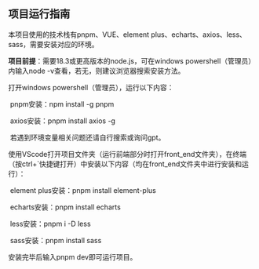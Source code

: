 ## **项目运行指南**

本项目使用的技术栈有pnpm、VUE、element plus、echarts、axios、less、sass，需要安装对应的环境。

**项目前提**：需要18.3或更高版本的node.js，可在windows powershell（管理员）内输入node -v查看，若无，则建议浏览器搜索安装方法。

打开windows powershell（管理员），运行以下内容：

​	pnpm安装：npm install -g pnpm

​	axios安装：pnpm install axios -g

​	若遇到环境变量相关问题还请自行搜索或询问gpt。

使用VScode打开项目文件夹（运行前端部分时打开front_end文件夹），在终端（按ctrl+`快捷键打开）中安装以下内容（均在front_end文件夹中进行安装和运行）：

​	element plus安装：pnpm install element-plus

​	echarts安装：pnpm install echarts

​	less安装：pnpm i -D less

​	sass安装：pnpm install sass

安装完毕后输入pnpm dev即可运行项目。

